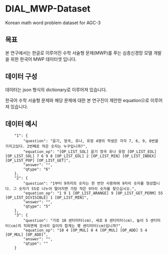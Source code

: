 # DIAL_MWP-Dataset
Korean math word problem dataset for AGC-3

## 목표
본 연구에서는 한글로 이루어진 수학 서술형 문제(MWP)를 푸는 심층신경망 모델 개발을 위한 한국어 MWP 데이터셋 입니다.

## 데이터 구성

데이터는 json 형식의 dictionary로 이루어져 있습니다.

한국어 수학 서술형 문제와 해당 문제에 대한 본 연구진이 제안한 equation으로 이루어져 있습니다.

데이터 예시
--------
```
    "1": {
        "question": "윤기, 정국, 유나, 유정 4명의 학생은 각각 7, 6, 9, 8번을 가지고있다. 2번째로 작은 숫자는 누구입니까?",
        "equation_op": "[OP_LIST_SOL] 윤기 정국 유나 유정 [OP_LIST_EOL] [OP_LIST_SOL] 7 6 9 8 [OP_LIST_EOL] 2 [OP_LIST_MIN] [OP_LIST_INDEX] [OP_LIST_POP] [OP_LIST_GET]",
        "answer": "",
        "qtype": "6"
    },
    "2": {
        "question": "1부터 9까지의 숫자는 한 번만 사용하여 9자리 숫자를 형성합니다. 그 숫자가 55로 나누어 떨어지면 가장 작은 9자리 숫자를 찾으십시오.",
        "equation_op": "1 9 1 [OP_LIST_ARANGE] 9 [OP_LIST_GET_PERM] 55 [OP_LIST_DIVISIBLE] 1 [OP_LIST_MIN]",
        "answer": "",
        "qtype": "5"
    },
    "3": {
        "question": "가로 10 센티미터(cm), 세로 8 센티미터(cm), 높이 5 센티미터(cm)의 직육면체 모서리 길이의 합계는 몇 센티미터(cm)입니까?",
        "equation_op": "10 4 [OP_MUL] 8 4 [OP_MUL] [OP_ADD] 5 4 [OP_MUL] [OP_ADD]",
        "answer": "",
        "qtype": ""
    }
```
